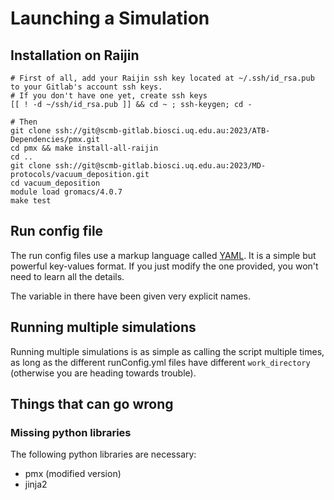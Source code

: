 # Launching a Simulation

## Installation on Raijin

    # First of all, add your Raijin ssh key located at ~/.ssh/id_rsa.pub to your Gitlab's account ssh keys.
    # If you don't have one yet, create ssh keys
    [[ ! -d ~/ssh/id_rsa.pub ]] && cd ~ ; ssh-keygen; cd -

    # Then
    git clone ssh://git@scmb-gitlab.biosci.uq.edu.au:2023/ATB-Dependencies/pmx.git
    cd pmx && make install-all-raijin
    cd ..
    git clone ssh://git@scmb-gitlab.biosci.uq.edu.au:2023/MD-protocols/vacuum_deposition.git
    cd vacuum_deposition
    module load gromacs/4.0.7
    make test

## Run config file
The run config files use a markup language called [YAML](http://www.yaml.org).
It is a simple but powerful key-values format.
If you just modify the one provided, you won't need to learn all the details.

The variable in there have been given very explicit names.

## Running multiple simulations
Running multiple simulations is as simple as calling the script multiple times, as long as the
different runConfig.yml files have different `work_directory` (otherwise you are heading towards trouble).

## Things that can go wrong

### Missing python libraries
The following python libraries are necessary:

* pmx (modified version)
* jinja2
